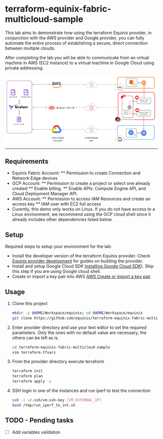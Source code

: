 # terraform-equinix-fabric-multicloud-sample

This lab aims to demonstrate how using the terraform Equinix provider, in conjunction with the AWS provider and Google provider, you can fully automate the entire process of establishing a secure, direct connection between multiple clouds.

After completing the lab you will be able to communicate from an virtual machine in AWS (EC2 instance) to a virtual machine in Google Cloud using private addressing.

![Multi-cloud automation Equinix Fabric diagram](docs/images/Multicloud-Automation-Equinix-Fabric-Diagram.PNG?raw=true "Multi-cloud automation Equinix Fabric diagram")


---

## Requirements

* Equinix Fabric Account:
** Permission to create Connection and Network Edge devices
* GCP Account: 
** Permission to create a project or select one already created
** Enable billing.
** Enable APIs: Compute Engine API, and Cloud Deployment Manager API.
* AWS Account:
** Permission to access IAM Resources and create an access key
** IAM user with EC2 full access
* Curently, this demo only works on Linux. If you do not have access to a Linux environment, we recommend using the GCP cloud shell since it already includes other dependencies listed below.

## Setup

Required steps to setup your environment for the lab:

* Install the developer version of the terraform Equinix provider. Check [Equinix provider development](https://github.com/equinix/terraform-provider-equinix/blob/master/DEVELOPMENT.md) for guides on building the provider.
* Install and setup Google Cloud SDK [Installing Google Cloud SDK](https://cloud.google.com/sdk/docs/install)). Skip this step if you are using Google cloud shell.
* Create or import a key pair into AWS [AWS Create or import a key pair](https://docs.aws.amazon.com/AWSEC2/latest/UserGuide/ec2-key-pairs.html#prepare-key-pair)

## Usage

1. Clone this project

   ```sh
   mkdir -p $HOME/Workspace/equinix; cd $HOME/Workspace/equinix
   git clone https://github.com/equinix/terraform-equinix-fabric-multicloud-sample.git
   ```
2. Enter provider directory and use your text editor to set the required parameters. Only the ones with no default value are necessary, the others can be left as is.

   ```sh
   cd terraform-equinix-fabric-multicloud-sample
   vim terraform.tfvars

3. From the provider directory execute terraform

   ```sh
   terraform init
   terraform plan
   terraform apply -y

4. SSH login in one of the instances and run iperf to test the connection

   ```sh
   ssh -i ~/.ssh/vm-ssh-key [VM_EXTERNAL_IP]
   bash /tmp/run_iperf_to_int.sh
   
## TODO - Pending tasks

- [ ] Add variables validation